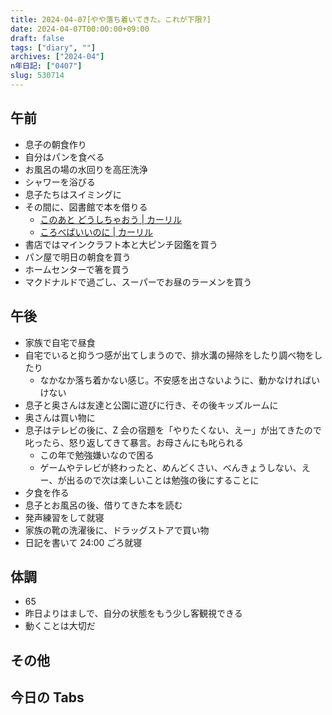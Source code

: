 ```yaml
---
title: 2024-04-07[やや落ち着いてきた。これが下限?]
date: 2024-04-07T00:00:00+09:00
draft: false
tags: ["diary", ""]
archives: ["2024-04"]
n年日記: ["0407"]
slug: 530714
---
```


## 午前

- 息子の朝食作り
- 自分はパンを食べる
- お風呂の場の水回りを高圧洗浄
- シャワーを浴びる
- 息子たちはスイミングに
- その間に、図書館で本を借りる
  - [このあと どうしちゃおう | カーリル](https://calil.jp/book/4893096176)
  - [ころべばいいのに | カーリル](https://calil.jp/book/4893096605)
- 書店ではマインクラフト本と大ピンチ図鑑を買う
- パン屋で明日の朝食を買う
- ホームセンターで箸を買う
- マクドナルドで過ごし、スーパーでお昼のラーメンを買う

## 午後

- 家族で自宅で昼食
- 自宅でいると抑うつ感が出てしまうので、排水溝の掃除をしたり調べ物をしたり
  - なかなか落ち着かない感じ。不安感を出さないように、動かなければいけない
- 息子と奥さんは友達と公園に遊びに行き、その後キッズルームに
- 奥さんは買い物に
- 息子はテレビの後に、Z 会の宿題を「やりたくない、えー」が出てきたので叱ったら、怒り返してきて暴言。お母さんにも叱られる
  - この年で勉強嫌いなので困る
  - ゲームやテレビが終わったと、めんどくさい、べんきょうしない、えー、が出るので次は楽しいことは勉強の後にすることに
- 夕食を作る
- 息子とお風呂の後、借りてきた本を読む
- 発声練習をして就寝
- 家族の靴の洗濯後に、ドラッグストアで買い物
- 日記を書いて 24:00 ごろ就寝

## 体調

- 65
- 昨日よりはましで、自分の状態をもう少し客観視できる
- 動くことは大切だ

## その他

## 今日の Tabs
